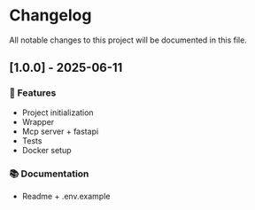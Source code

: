 # Changelog

All notable changes to this project will be documented in this file.

## [1.0.0] - 2025-06-11

### 🚀 Features

- Project initialization
- Wrapper
- Mcp server + fastapi
- Tests
- Docker setup

### 📚 Documentation

- Readme + .env.example

<!-- generated by git-cliff -->
